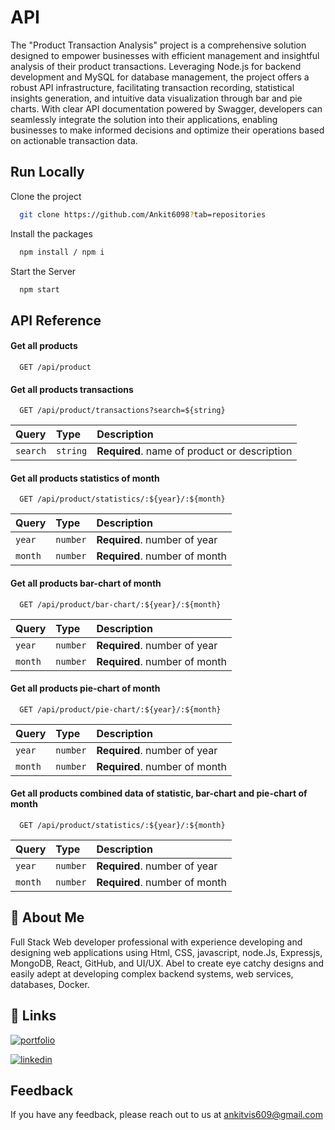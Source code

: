 
# API 

The "Product Transaction Analysis" project is a comprehensive solution designed to empower businesses with efficient management and insightful analysis of their product transactions. Leveraging Node.js for backend development and MySQL for database management, the project offers a robust API infrastructure, facilitating transaction recording, statistical insights generation, and intuitive data visualization through bar and pie charts. With clear API documentation powered by Swagger, developers can seamlessly integrate the solution into their applications, enabling businesses to make informed decisions and optimize their operations based on actionable transaction data.

## Run Locally

Clone the project

```bash
  git clone https://github.com/Ankit6098?tab=repositories
```

Install the packages

```bash
  npm install / npm i
```

Start the Server

```bash
  npm start
```
## API Reference

#### Get all products

```http
  GET /api/product
```

#### Get all products transactions

```http
  GET /api/product/transactions?search=${string}
```

| Query | Type     | Description                       |
| :-------- | :------- | :-------------------------------- |
| `search`    | `string` | **Required**. name of product or description  |


#### Get all products statistics of month

```http
  GET /api/product/statistics/:${year}/:${month}
```

| Query | Type     | Description                       |
| :-------- | :------- | :-------------------------------- |
| `year`    | `number` | **Required**. number of year  |
| `month`    | `number` | **Required**. number of month  |


#### Get all products bar-chart of month

```http
  GET /api/product/bar-chart/:${year}/:${month}
```

| Query | Type     | Description                       |
| :-------- | :------- | :-------------------------------- |
| `year`    | `number` | **Required**. number of year  |
| `month`    | `number` | **Required**. number of month  |


#### Get all products pie-chart of month

```http
  GET /api/product/pie-chart/:${year}/:${month}
```

| Query | Type     | Description                       |
| :-------- | :------- | :-------------------------------- |
| `year`    | `number` | **Required**. number of year  |
| `month`    | `number` | **Required**. number of month  |


#### Get all products combined  data of statistic, bar-chart and pie-chart of month

```http
  GET /api/product/statistics/:${year}/:${month}
```

| Query | Type     | Description                       |
| :-------- | :------- | :-------------------------------- |
| `year`    | `number` | **Required**. number of year  |
| `month`    | `number` | **Required**. number of month  |

## 🚀 About Me

Full Stack Web developer professional with experience developing and designing web applications using Html, CSS, javascript, node.Js, Expressjs, MongoDB, React, GitHub, and UI/UX. Abel to create eye catchy designs and easily adept at developing complex backend systems, web services, databases, Docker.


## 🔗 Links
[![portfolio](https://img.shields.io/badge/my_portfolio-000?style=for-the-badge&logo=ko-fi&logoColor=white)](https://ankithub.vercel.app/)

[![linkedin](https://img.shields.io/badge/linkedin-0A66C2?style=for-the-badge&logo=linkedin&logoColorwhite=)](https://www.linkedin.com/in/ankit-vishwakarma-6531221b0/)


## Feedback

If you have any feedback, please reach out to us at ankitvis609@gmail.com

